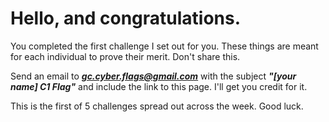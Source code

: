 # Hello, and congratulations.
You completed the first challenge I set out for you. These things are meant for each individual to prove their merit. Don't share this.

Send an email to ***gc.cyber.flags@gmail.com*** with the subject ***"[your name] C1 Flag"*** and include the link to this page. I'll get you credit for it.

This is the first of 5 challenges spread out across the week. Good luck.
